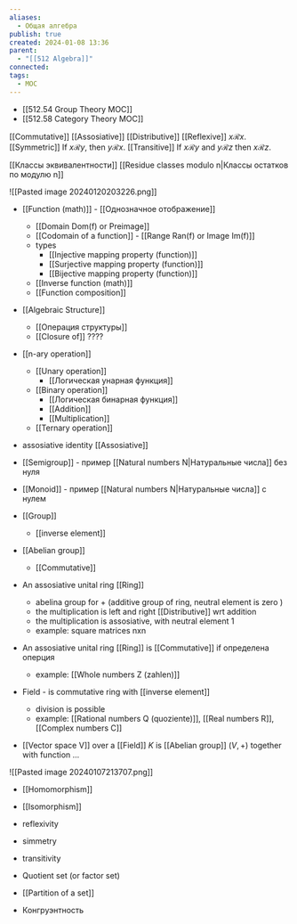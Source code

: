 ```yaml
---
aliases:
  - Общая алгебра
publish: true
created: 2024-01-08 13:36
parent:
  - "[[512 Algebra]]"
connected: 
tags:
  - MOC
---
```


- [[512.54 Group Theory MOC]]
- [[512.58 Category Theory MOC]]

[[Commutative]]
[[Assosiative]]
[[Distributive]]
[[Reflexive]] $x \mathscr{R} x$.
[[Symmetric]] If $x \mathscr{R} y$, then $y \mathscr{R} x$.
[[Transitive]] If $x \mathscr{R} y$ and $y \mathscr{R} z$ then $x \mathscr{R} z$.

[[Классы эквивалентности]]
[[Residue classes modulo n|Классы остатков по модулю n]]




![[Pasted image 20240120203226.png]]

- [[Function (math)]] - [[Однозначное отображение]]
	- [[Domain Dom(f) or Preimage]] 
	- [[Codomain of a function]] - [[Range Ran(f) or Image Im(f)]]
	- types
		- [[Injective mapping property (function)]]
		- [[Surjective mapping property (function)]]
		- [[Bijective mapping property (function)]]
	- [[Inverse function (math)]]
	- [[Function composition]]

- [[Algebraic Structure]]
	- [[Операция структуры]]
	- [[Closure of]] ????

- [[n-ary operation]]
	- [[Unary operation]] 
		- [[Логическая унарная функция]]
	- [[Binary operation]] 
		- [[Логическая бинарная функция]]
		- [[Addition]]
		- [[Multiplication]]
	- [[Ternary operation]]
- assosiative identity [[Assosiative]]
- [[Semigroup]] - пример [[Natural numbers N|Натуральные числа]] без нуля
- [[Monoid]] - пример [[Natural numbers N|Натуральные числа]] с нулем
- [[Group]]
	- [[inverse element]]
- [[Abelian group]] 
	- [[Commutative]]
- An assosiative unital ring [[Ring]]
	- abelina group for + (additive group of ring, neutral element is zero )
	- the multiplication is left and right [[Distributive]] wrt addition
	- the multiplication is assosiative, with neutral element 1
	- example: square matrices nxn 
- An assosiative unital ring [[Ring]] is [[Commutative]] if определена оперция
	- example: [[Whole numbers Z (zahlen)]]
- Field - is commutative ring with [[inverse element]]
	- division is possible
	- example: [[Rational numbers Q (quoziente)]], [[Real numbers R]], [[Complex numbers C]]
- [[Vector space V]] over a [[Field]] $K$ is [[Abelian group]] $(V, +)$ together with function ...

![[Pasted image 20240107213707.png]]

- [[Homomorphism]]
- [[Isomorphism]]
- reflexivity
- simmetry
- transitivity
- Quotient set (or factor set)

- [[Partition of a set]]

- Конгруэнтность













